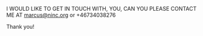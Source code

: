 I WOULD LIKE TO GET IN TOUCH WITH, YOU, CAN YOU PLEASE CONTACT ME AT
marcus@ninc.org or +46734038276

Thank you!
